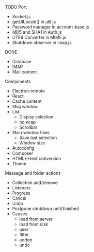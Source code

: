 TODO Port
* Socket.js
* getUILocale() in util.js
* Password manager in account-base.js
* MD5 and SHA1 in Auth.js
* UTF8 Converter in MIME.js
* Shutdown observer in imap.js

DONE
* Database
* IMAP
* Mail content

Components
* Electron-remote
* React
* Cache content
* Msg window
* List
  * Display selection
  * no wrap
  * Scrollbar
* Main window fixes
  * Save last selection
  * Window size
* Autoconfig
* Composer
* HTML<->text conversion
* Theme

Message and folder actions
* Collection add/remove
* Listeners
* Progress
* Cancel
* Undo
* Postpone shutdown until finished
* Causes:
  * load from server
  * load from disk
  * user
  * filter
  * addon
  * undo
